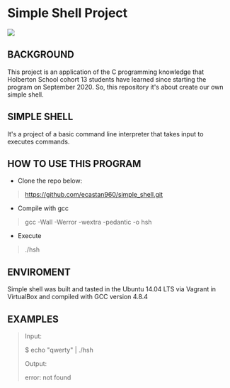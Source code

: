 # Simple Shell Project

![](https://uspto.report/TM/88044926/mark)

## BACKGROUND

This project is an application of the C programming knowledge that Holberton School cohort 13 students have learned since starting the program on September 2020. So, this repository it's about create our own simple shell.

## SIMPLE SHELL

It's a project of a basic command line interpreter that takes input to executes commands.

## HOW TO USE THIS PROGRAM

- Clone the repo below:

> https://github.com/ecastan960/simple_shell.git

- Compile with gcc

> gcc -Wall -Werror -wextra -pedantic -o hsh

- Execute

> ./hsh

## ENVIROMENT

Simple shell was built and tasted in the Ubuntu 14.04 LTS via Vagrant in VirtualBox and compiled with GCC version 4.8.4

## EXAMPLES

> Input:
>
> $ echo "qwerty" | ./hsh
> 
> Output:
>
> error: not found








